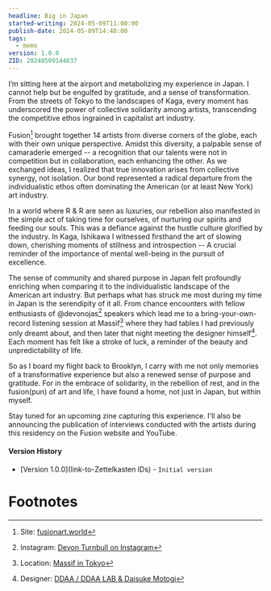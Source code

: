 ```yaml
---
headline: Big in Japan
started-writing: 2024-05-09T11:00:00
publish-date: 2024-05-09T14:48:00
tags:
  - memo
version: 1.0.0
ZID: 20240509144837
---
```

I’m sitting here at the airport and metabolizing my experience in Japan. I cannot help but be engulfed by gratitude, and a sense of transformation. From the streets of Tokyo to the landscapes of Kaga, every moment has underscored the power of collective solidarity among artists, transcending the competitive ethos ingrained in  capitalist art industry.

Fusion[^1] brought together 14 artists from diverse corners of the globe, each with their own unique perspective. Amidst this diversity, a palpable sense of camaraderie emerged -- a recognition that our talents were not in competition but in collaboration, each enhancing the other. As we exchanged ideas, I realized that true innovation arises from collective synergy, not isolation. Our bond represented a radical departure from the individualistic ethos often dominating the American (or at least New York) art industry.

In a world where R & R are seen as luxuries, our rebellion also manifested in the simple act of taking time for ourselves, of nurturing our spirits and feeding our souls. This was a defiance against the hustle culture glorified by the industry. In Kaga, Ishikawa I witnessed firsthand the art of slowing down, cherishing moments of stillness and introspection -- A crucial reminder of the importance of mental well-being in the pursuit of excellence.

The sense of community and shared purpose in Japan felt profoundly enriching when comparing it to the individualistic landscape of the American art industry. But perhaps what has struck me most during my time in Japan is the serendipity of it all. From chance encounters with fellow enthusiasts of @devonojas[^2] speakers which lead me to a bring-your-own-record listening session at Massif[^3] where they had tables I had previously only dreamt about, and then later that night meeting the designer himself[^4]. Each moment has felt like a stroke of luck, a reminder of the beauty and unpredictability of life.

So as I board my flight back to Brooklyn, I carry with me not only memories of a transformative experience but also a renewed sense of purpose and gratitude. For in the embrace of solidarity, in the rebellion of rest, and in the fusion(pun) of art and life, I have found a home, not just in Japan, but within myself.  

Stay tuned for an upcoming zine capturing this experience. I'll also be announcing the publication of interviews conducted with the artists during this residency on the Fusion website and YouTube. 

#### Version History 
- [Version 1.0.0](link-to-Zettelkasten IDs) - `Initial version`
# Footnotes

[^1]: Site: [fusionart.world](https://fusionart.world/)
[^2]: Instagram: [Devon Turnbull on Instagram](https://www.instagram.com/devonojas)
[^3]: Location: [Massif in Tokyo](https://www.massif.tokyo/)
[^4]: Designer: [DDAA / DDAA LAB & Daisuke Motogi](http://dskmtg.com/about/index.html)